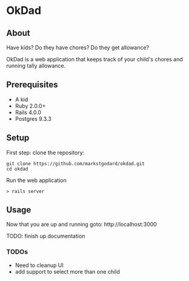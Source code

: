 # OkDad

## About

Have kids? Do they have chores? Do they get allowance?

OkDad is a web application that keeps track of your child's
chores and running tally allowance.

## Prerequisites

 - A kid
 - Ruby 2.0.0+
 - Rails 4.0.0
 - Postgres 9.3.3

## Setup

First step: clone the repository:

    git clone https://github.com/markstgodard/okdad.git
    cd okdad


Run the web application

    > rails server


## Usage

Now that you are up and running goto: http://localhost:3000


TODO: finish up documentation

### TODOs

 - Need to cleanup UI
 - add support to select more than one child
